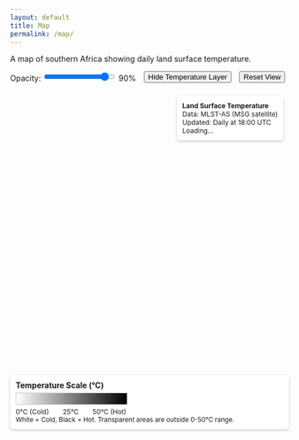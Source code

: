 ```yaml
---
layout: default
title: Map
permalink: /map/
---
```

A map of southern Africa showing daily land surface temperature.

<link rel="stylesheet" href="https://unpkg.com/leaflet@1.9.4/dist/leaflet.css" crossorigin />
<script src="https://unpkg.com/leaflet@1.9.4/dist/leaflet.js" crossorigin></script>
<script src="https://unpkg.com/pmtiles@3.0.5/dist/pmtiles.js"></script>

<style>
.map-controls {
  margin: 1em 0;
  display: flex;
  gap: 1em;
  flex-wrap: wrap;
  align-items: center;
}
.legend {
  background: white;
  padding: 10px;
  border-radius: 5px;
  box-shadow: 0 2px 5px rgba(0,0,0,0.2);
  margin-top: 1em;
}
.legend-gradient {
  width: 200px;
  height: 20px;
  background: linear-gradient(to right, white 0%, black 100%);
  border: 1px solid #ccc;
  margin: 5px 0;
}
.legend-labels {
  display: flex;
  justify-content: space-between;
  font-size: 12px;
  width: 200px;
}
.info-box {
  position: absolute;
  top: 10px;
  right: 10px;
  background: white;
  padding: 10px;
  border-radius: 5px;
  box-shadow: 0 2px 5px rgba(0,0,0,0.2);
  z-index: 1000;
  max-width: 200px;
  font-size: 12px;
}
</style>

<div class="map-controls">
  <label>
    Opacity: 
    <input type="range" id="opacitySlider" min="0" max="100" value="90" />
    <span id="opacityValue">90%</span>
  </label>
  <button id="toggleLayer">Hide Temperature Layer</button>
  <button id="resetView">Reset View</button>
</div>

<div id="map" style="height: 500px; width: 100%; position: relative;">
  <div class="info-box" id="infoBox">
    <strong>Land Surface Temperature</strong><br>
    Data: MLST-AS (MSG satellite)<br>
    Updated: Daily at 18:00 UTC<br>
    <span id="dateInfo">Loading...</span>
  </div>
</div>

<div class="legend">
  <strong>Temperature Scale (°C)</strong>
  <div class="legend-gradient"></div>
  <div class="legend-labels">
    <span>0°C (Cold)</span>
    <span>25°C</span>
    <span>50°C (Hot)</span>
  </div>
  <small>White = Cold, Black = Hot. Transparent areas are outside 0-50°C range.</small>
</div>

<script>
document.addEventListener("DOMContentLoaded", async function () {
  // 1) Create the map
  const map = L.map('map').setView([-23, 25], 4);
  
  // Base layer
  const baseLayer = L.tileLayer('https://tile.openstreetmap.org/{z}/{x}/{y}.png', {
    attribution: '© OpenStreetMap contributors'
  }).addTo(map);

  // Alternative base layers
  const satelliteLayer = L.tileLayer('https://server.arcgisonline.com/ArcGIS/rest/services/World_Imagery/MapServer/tile/{z}/{y}/{x}', {
    attribution: '© Esri'
  });

  // Layer control
  const baseLayers = {
    "OpenStreetMap": baseLayer,
    "Satellite": satelliteLayer
  };
  L.control.layers(baseLayers).addTo(map);

  // Marker
  const marker = L.marker([-20.706790041949702, 25.359063235436718]).addTo(map)
    .bindPopup('Makgadikgadi Pans National Park')
    .openPopup();

  // 2) Temperature overlay
  let temperatureLayer = null;
  
  try {
    const pmtilesUrl = '{{ "/tiles/raster.pmtiles" | relative_url }}';
    const p = new pmtiles.PMTiles(pmtilesUrl);
    
    // Get header info for date
    p.getHeader().then(h => {
      console.log('PMTiles header:', h);
      document.getElementById('dateInfo').textContent = `Range: 0-50°C`;
    }).catch(console.error);
    
    temperatureLayer = pmtiles.leafletRasterLayer(p, { 
      opacity: 0.9,
      attribution: 'Temperature data: LSA SAF'
    })
      .on('tileerror', (e) => console.error('Tile load error:', e))
      .addTo(map);
      
  } catch (err) {
    console.error('PMTiles init error:', err);
    document.getElementById('dateInfo').textContent = 'Error loading data';
  }

  // 3) Controls
  const opacitySlider = document.getElementById('opacitySlider');
  const opacityValue = document.getElementById('opacityValue');
  const toggleButton = document.getElementById('toggleLayer');
  const resetButton = document.getElementById('resetView');

  // Opacity control
  opacitySlider.addEventListener('input', function() {
    const opacity = this.value / 100;
    opacityValue.textContent = this.value + '%';
    if (temperatureLayer) {
      temperatureLayer.setOpacity(opacity);
    }
  });

  // Toggle layer
  let layerVisible = true;
  toggleButton.addEventListener('click', function() {
    if (temperatureLayer) {
      if (layerVisible) {
        map.removeLayer(temperatureLayer);
        this.textContent = 'Show Temperature Layer';
        layerVisible = false;
      } else {
        map.addLayer(temperatureLayer);
        this.textContent = 'Hide Temperature Layer';
        layerVisible = true;
      }
    }
  });

  // Reset view
  resetButton.addEventListener('click', function() {
    map.setView([-23, 25], 4);
  });

  // Click handler for coordinates
  map.on('click', function(e) {
    const lat = e.latlng.lat.toFixed(4);
    const lng = e.latlng.lng.toFixed(4);
    
    L.popup()
      .setLatLng(e.latlng)
      .setContent(`
        <strong>Location</strong><br>
        Lat: ${lat}<br>
        Lng: ${lng}<br>
        <small>Temperature data resolution: ~3km</small>
      `)
      .openOn(map);
  });

  // Add scale
  L.control.scale({ position: 'bottomleft' }).addTo(map);

  // Add coordinates display
  const coordsControl = L.control({ position: 'bottomright' });
  coordsControl.onAdd = function() {
    const div = L.DomUtil.create('div', 'leaflet-control-attribution leaflet-control');
    div.innerHTML = '<span id="coords">Move mouse to see coordinates</span>';
    return div;
  };
  coordsControl.addTo(map);

  // Update coordinates on mouse move
  map.on('mousemove', function(e) {
    const coords = document.getElementById('coords');
    if (coords) {
      coords.textContent = `${e.latlng.lat.toFixed(4)}, ${e.latlng.lng.toFixed(4)}`;
    }
  });
});
</script>
